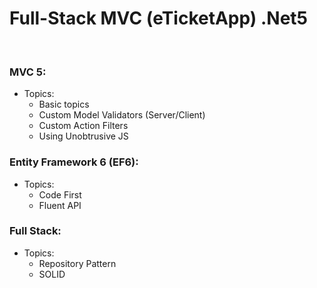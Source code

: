 # Full-Stack MVC (eTicketApp) .Net5




<br/>

### MVC 5:
* Topics:
  *	Basic topics
  *	Custom Model Validators (Server/Client)
  *	Custom Action Filters
  *	Using Unobtrusive JS

### Entity Framework 6 (EF6):
* Topics:
  *	Code First
  *	Fluent API


### Full Stack:
* Topics:
  *	Repository Pattern
  *	SOLID


<br/>

